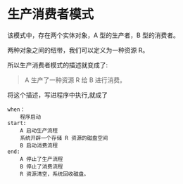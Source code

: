 # 生产消费者模式

该模式中，存在两个实体对象，A 型的生产者，B 型的消费者。

两种对象之间的纽带，我们可以定义为一种资源 R。

所以生产消费者模式的描述就变成了:

> A 生产了一种资源 R 给 B 进行消费。

将这个描述，写进程序中执行,就成了
```
when：
    程序启动
start:
    A 启动生产流程
    系统开辟一个存储 R 资源的磁盘空间
    B 启动消费流程
end: 
    A 停止了生产流程
    B 停止了消费流程
    R 资源清空，系统回收磁盘。
```